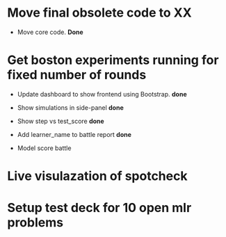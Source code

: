 # Move final obsolete code to XX

+ Move core code. **Done**

# Get boston experiments running for fixed number of rounds

+ Update dashboard to show frontend using Bootstrap. **done**

+ Show simulations in side-panel **done**

+ Show step vs test_score **done**

+ Add learner_name to battle report **done**

+ Model score battle

# Live visulazation of spotcheck

# Setup test deck for 10 open mlr problems

